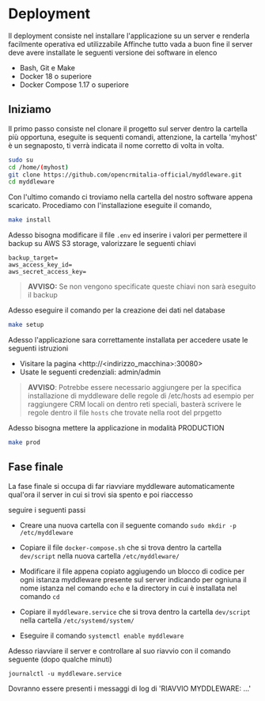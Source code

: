 # Deployment

Il deployment consiste nel installare l'applicazione su un server e renderla facilmente operativa ed utilizzabile
Affinche tutto vada a buon fine il server deve avere installate le seguenti versione dei software in elenco

- Bash, Git e Make
- Docker 18 o superiore 
- Docker Compose 1.17 o superiore

## Iniziamo

Il primo passo consiste nel clonare il progetto sul server dentro la cartella più opportuna, eseguite is sequenti comandi,
attenzione, la cartella 'myhost' è un segnaposto, ti verrà indicata il nome corretto di volta in volta. 

```bash
sudo su
cd /home/(myhost)
git clone https://github.com/opencrmitalia-official/myddleware.git
cd myddleware
```

Con l'ultimo comando ci troviamo nella cartella del nostro software appena scaricato. Procediamo con l'installazione
eseguite il comando,

```bash
make install
```

Adesso bisogna modificare il file `.env` ed inserire i valori per permettere il backup su AWS S3 storage, valorizzare le seguenti chiavi

```dotenv
backup_target=
aws_access_key_id=
aws_secret_access_key=
```

> **AVVISO:** Se non vengono specificate queste chiavi non sarà eseguito il backup

Adesso eseguire il comando per la creazione dei dati nel database

```bash
make setup
```

Adesso l'applicazione sara correttamente installata per accedere usate le seguenti istruzioni

- Visitare la pagina <http://<indirizzo_macchina>:30080> 
- Usate le seguenti credenziali: admin/admin

> **AVVISO**: Potrebbe essere necessario aggiungere per la specifica installazione di myddleware delle regole di /etc/hosts
> ad esempio per raggiungere CRM locali on dentro reti speciali, basterà scrivere le regole dentro il file `hosts` che trovate nella root del prpgetto

Adesso bisogna mettere la applicazione in modalità PRODUCTION

```bash
make prod
```

## Fase finale

La fase finale si occupa di far riavviare myddleware automaticamente qual'ora il server in cui si trovi sia spento e poi riaccesso

seguire i seguenti passi 

- Creare una nuova cartella con il seguente comando `sudo mkdir -p /etc/myddleware`

- Copiare il file `docker-compose.sh` che si trova dentro la cartella `dev/script` nella nuova cartella `/etc/myddleware/`

- Modificare il file appena copiato aggiugendo un blocco di codice per ogni istanza myddleware presente sul server
indicando per ogniuna il nome istanza nel comando `echo` e la directory in cui è installata nel comando `cd`

- Copiare il `myddleware.service` che si trova dentro la cartella `dev/script` nella cartella `/etc/systemd/system/`

- Eseguire il comando `systemctl enable myddleware`

Adesso riavviare il server e controllare al suo riavvio con il comando seguente (dopo qualche minuti) 

```shell
journalctl -u myddleware.service
```

Dovranno essere presenti i messaggi di log di 'RIAVVIO MYDDLEWARE: ...'





